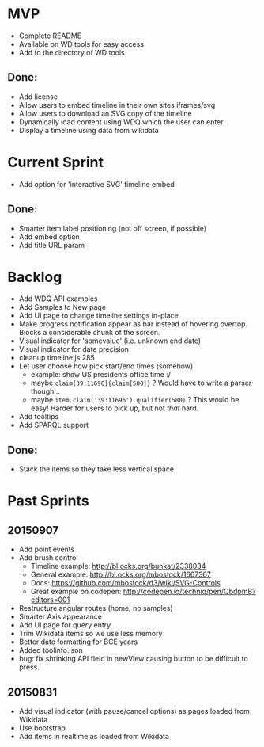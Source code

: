 # MVP
* Complete README
* Available on WD tools for easy access
* Add to the directory of WD tools
## Done:
* Add license
* Allow users to embed timeline in their own sites iframes/svg
* Allow users to download an SVG copy of the timeline
* Dynamically load content using WDQ which the user can enter
* Display a timeline using data from wikidata

# Current Sprint
* Add option for 'interactive SVG' timeline embed
## Done:
* Smarter item label positioning (not off screen, if possible)
* Add embed option
* Add title URL param

# Backlog
* Add WDQ API examples
* Add Samples to New page
* Add UI page to change timeline settings in-place
* Make progress notification appear as bar instead of hovering overtop. Blocks a considerable chunk of the screen.
* Visual indicator for 'somevalue' (i.e. unknown end date)
* Visual indicator for date precision
* cleanup timeline.js:285
* Let user choose how pick start/end times (somehow)
  * example: show US presidents office time :/
  * maybe `claim[39:11696]{claim[580]}` ? Would have to write a parser though...
  * maybe `item.claim('39:11696').qualifier(580)` ? This would be easy! Harder for users to pick up, but not *that* hard.
* Add tooltips
* Add SPARQL support

## Done:
* Stack the items so they take less vertical space

# Past Sprints

## 20150907
* Add point events
* Add brush control
  * Timeline example: http://bl.ocks.org/bunkat/2338034
  * General example: http://bl.ocks.org/mbostock/1667367
  * Docs: https://github.com/mbostock/d3/wiki/SVG-Controls
  * Great example on codepen: http://codepen.io/techniq/pen/QbdpmB?editors=001
* Restructure angular routes (home; no samples)
* Smarter Axis appearance
* Add UI page for query entry
* Trim Wikidata items so we use less memory
* Better date formatting for BCE years
* Added toolinfo.json
* bug: fix shrinking API field in newView causing button to be difficult to press.
## 20150831
* Add visual indicator (with pause/cancel options) as pages loaded from Wikidata
* Use bootstrap
* Add items in realtime as loaded from Wikidata

